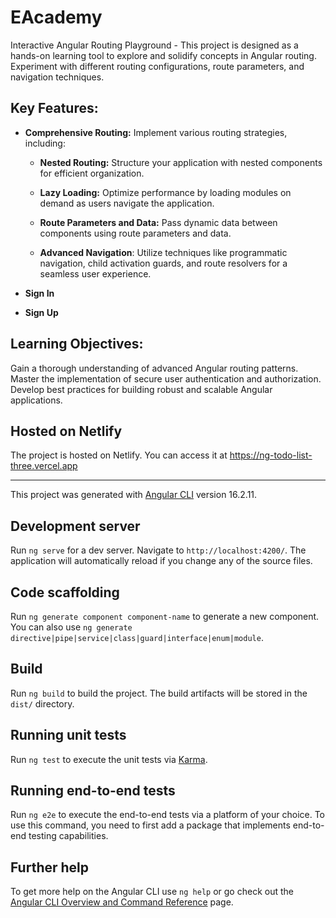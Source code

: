 # EAcademy

Interactive Angular Routing Playground - This project is designed as a hands-on learning tool to explore and solidify concepts in Angular routing. Experiment with different routing configurations, route parameters, and navigation techniques.

## Key Features:

- **Comprehensive Routing:** Implement various routing strategies, including:

  - **Nested Routing:** Structure your application with nested components for efficient organization.

  - **Lazy Loading:** Optimize performance by loading modules on demand as users navigate the application.

  - **Route Parameters and Data:** Pass dynamic data between components using route parameters and data.

  - **Advanced Navigation**: Utilize techniques like programmatic navigation, child activation guards, and route resolvers for a seamless user experience.

- **Sign In**
- **Sign Up**

## Learning Objectives:

Gain a thorough understanding of advanced Angular routing patterns.
Master the implementation of secure user authentication and authorization.
Develop best practices for building robust and scalable Angular applications.

## Hosted on Netlify

The project is hosted on Netlify. You can access it at https://ng-todo-list-three.vercel.app

---

This project was generated with [Angular CLI](https://github.com/angular/angular-cli) version 16.2.11.

## Development server

Run `ng serve` for a dev server. Navigate to `http://localhost:4200/`. The application will automatically reload if you change any of the source files.

## Code scaffolding

Run `ng generate component component-name` to generate a new component. You can also use `ng generate directive|pipe|service|class|guard|interface|enum|module`.

## Build

Run `ng build` to build the project. The build artifacts will be stored in the `dist/` directory.

## Running unit tests

Run `ng test` to execute the unit tests via [Karma](https://karma-runner.github.io).

## Running end-to-end tests

Run `ng e2e` to execute the end-to-end tests via a platform of your choice. To use this command, you need to first add a package that implements end-to-end testing capabilities.

## Further help

To get more help on the Angular CLI use `ng help` or go check out the [Angular CLI Overview and Command Reference](https://angular.io/cli) page.
